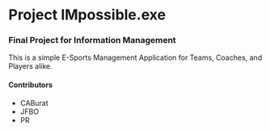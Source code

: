 # Project IMpossible.exe
### Final Project for Information Management
This is a simple E-Sports Management Application for Teams, Coaches, and Players alike.
#### Contributors
- CABurat
- JFBO
- PR

